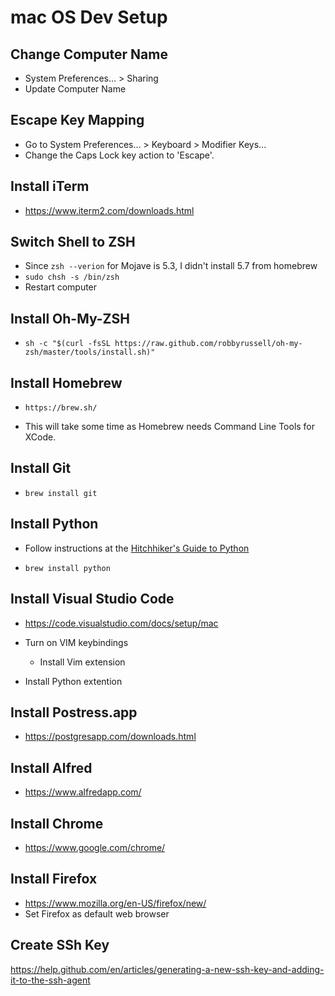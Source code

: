 # mac OS Dev Setup

## Change Computer Name

* System Preferences... > Sharing
* Update Computer Name

## Escape Key Mapping

* Go to System Preferences... > Keyboard > Modifier Keys...
* Change the Caps Lock key action to 'Escape'.

## Install iTerm

* https://www.iterm2.com/downloads.html

## Switch Shell to ZSH

* Since `zsh --verion` for Mojave is 5.3, I didn't install 5.7 from homebrew
* `sudo chsh -s /bin/zsh`
* Restart computer

## Install Oh-My-ZSH

* `sh -c "$(curl -fsSL https://raw.github.com/robbyrussell/oh-my-zsh/master/tools/install.sh)"`

## Install Homebrew

* `https://brew.sh/`

* This will take some time as Homebrew needs Command Line Tools for XCode.

## Install Git

* `brew install git`

## Install Python

* Follow instructions at the [Hitchhiker's Guide to Python](https://docs.python-guide.org/starting/install3/osx/)

* `brew install python`


## Install Visual Studio Code

* https://code.visualstudio.com/docs/setup/mac
* Turn on VIM keybindings

  * Install Vim extension

* Install Python extention

## Install Postress.app

* https://postgresapp.com/downloads.html

## Install Alfred

* https://www.alfredapp.com/

## Install Chrome

* https://www.google.com/chrome/

## Install Firefox

* https://www.mozilla.org/en-US/firefox/new/
* Set Firefox as default web browser

## Create SSh Key
https://help.github.com/en/articles/generating-a-new-ssh-key-and-adding-it-to-the-ssh-agent

